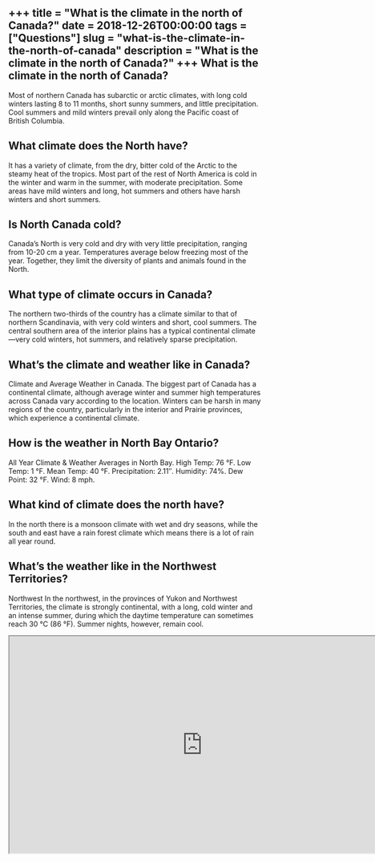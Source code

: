 +++
title = "What is the climate in the north of Canada?"
date = 2018-12-26T00:00:00
tags = ["Questions"]
slug = "what-is-the-climate-in-the-north-of-canada"
description = "What is the climate in the north of Canada?"
+++
What is the climate in the north of Canada?
-------------------------------------------

Most of northern Canada has subarctic or arctic climates, with long cold winters lasting 8 to 11 months, short sunny summers, and little precipitation. Cool summers and mild winters prevail only along the Pacific coast of British Columbia.

What climate does the North have?
---------------------------------

It has a variety of climate, from the dry, bitter cold of the Arctic to the steamy heat of the tropics. Most part of the rest of North America is cold in the winter and warm in the summer, with moderate precipitation. Some areas have mild winters and long, hot summers and others have harsh winters and short summers.

Is North Canada cold?
---------------------

Canada’s North is very cold and dry with very little precipitation, ranging from 10-20 cm a year. Temperatures average below freezing most of the year. Together, they limit the diversity of plants and animals found in the North.

What type of climate occurs in Canada?
--------------------------------------

The northern two-thirds of the country has a climate similar to that of northern Scandinavia, with very cold winters and short, cool summers. The central southern area of the interior plains has a typical continental climate—very cold winters, hot summers, and relatively sparse precipitation.

What’s the climate and weather like in Canada?
----------------------------------------------

Climate and Average Weather in Canada. The biggest part of Canada has a continental climate, although average winter and summer high temperatures across Canada vary according to the location. Winters can be harsh in many regions of the country, particularly in the interior and Prairie provinces, which experience a continental climate.

How is the weather in North Bay Ontario?
----------------------------------------

All Year Climate &amp; Weather Averages in North Bay. High Temp: 76 °F. Low Temp: 1 °F. Mean Temp: 40 °F. Precipitation: 2.11″. Humidity: 74%. Dew Point: 32 °F. Wind: 8 mph.

What kind of climate does the north have?
-----------------------------------------

In the north there is a monsoon climate with wet and dry seasons, while the south and east have a rain forest climate which means there is a lot of rain all year round.

What’s the weather like in the Northwest Territories?
-----------------------------------------------------

Northwest In the northwest, in the provinces of Yukon and Northwest Territories, the climate is strongly continental, with a long, cold winter and an intense summer, during which the daytime temperature can sometimes reach 30 °C (86 °F). Summer nights, however, remain cool.

<iframe allow="accelerometer; autoplay; clipboard-write; encrypted-media; gyroscope; picture-in-picture" allowfullscreen="" class="__youtube_prefs__  epyt-is-override  no-lazyload" data-no-lazy="1" data-origheight="433" data-origwidth="770" data-skipgform_ajax_framebjll="" height="433" id="_ytid_24268" loading="lazy" src="https://www.youtube.com/embed/YbAWny7FV3w?enablejsapi=1&autoplay=0&cc_load_policy=0&cc_lang_pref=&iv_load_policy=1&loop=0&modestbranding=0&rel=1&fs=1&playsinline=0&autohide=2&theme=dark&color=red&controls=1&" title="YouTube player" width="770"></iframe>